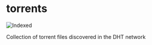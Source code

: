 torrents 
========
![Indexed](https://img.shields.io/badge/indexed-120360-blue)

Collection of torrent files discovered in the DHT network
